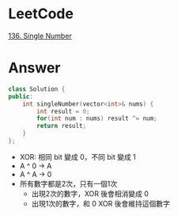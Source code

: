 # LeetCode
[136. Single Number](https://leetcode.com/problems/single-number/)

# Answer
```Cpp
class Solution {
public:
    int singleNumber(vector<int>& nums) {
        int result = 0;
        for(int num : nums) result ^= num;
        return result;
    }
};
```
- XOR: 相同 bit 變成 0，不同 bit 變成 1
- A ^ 0 -> A
- A ^ A -> 0
- 所有數字都是2次，只有一個1次
	- 出現2次的數字，XOR 後會相消變成 0
	- 出現1次的數字，和 0 XOR 後會維持這個數字